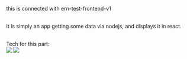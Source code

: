 this is connected with ern-test-frontend-v1</br></br>

It is simply an app getting some data via nodejs, and displays it in react.</br></br>

Tech for this part:</br>
<img align="left" src="https://img.shields.io/badge/-Node.JS-white?style=for-the-badge&logo=node.js&logoColor=#339933"/>
<img align="left" src="https://img.shields.io/badge/-Express-white?style=for-the-badge&logo=express&logoColor=000000"/>


